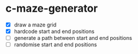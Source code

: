 # c-maze-generator

- [x] draw a maze grid
- [x] hardcode start and end positions
- [ ] generate a path between start and end positions
- [ ] randomise start and end positions